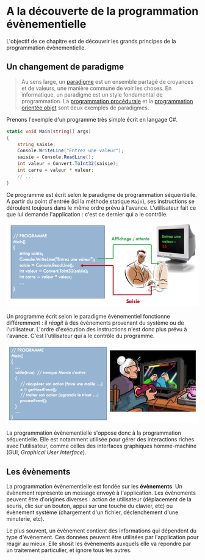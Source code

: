 # A la découverte de la programmation évènementielle

L'objectif de ce chapitre est de découvrir les grands principes de la programmation évènementielle.

## Un changement de paradigme

> Au sens large, un [paradigme](https://fr.wikipedia.org/wiki/Paradigme) est un ensemble partagé de croyances et de valeurs, une manière commune de voir les choses. En informatique, un paradigme est un style fondamental de programmation. La [programmation procédurale](https://fr.wikipedia.org/wiki/Programmation_proc%C3%A9durale) et la [programmation orientée objet](https://fr.wikipedia.org/wiki/Programmation_orient%C3%A9e_objet) sont deux exemples de paradigmes.

Prenons l'exemple d'un programme très simple écrit en langage C#.

```csharp
static void Main(string[] args)
{
    string saisie;
    Console.WriteLine("Entrez une valeur");
    saisie = Console.ReadLine();
    int valeur = Convert.ToInt32(saisie);
    int carre = valeur * valeur;
    // ...
}
```

Ce programme est écrit selon le paradigme de programmation séquentielle. A partir du point d'entrée (ici la méthode statique `Main`), ses instructions se déroulent toujours dans le même ordre prévu à l'avance. L'utilisateur fait ce que lui demande l'application : c'est ce dernier qui a le contrôle.

![](../images/prog-sequentielle.png)

Un programme écrit selon le paradigme évènementiel fonctionne différemment : il *réagit* à des évènements provenant du système ou de l'utilisateur. L'ordre d'exécution des instructions n'est donc plus prévu à l'avance. C'est l'utilisateur qui a le contrôle du programme.

![](../images/prog-evenementielle.png)

La programmation évènementielle s'oppose donc à la programmation séquentielle. Elle est notamment utilisée pour gérer des interactions riches avec l'utilisateur, comme celles des interfaces graphiques homme-machine (GUI, *Graphical User Interface*).

## Les évènements

La programmation évènementielle est fondée sur les **évènements**. Un évènement représente un message envoyé à l'application. Les évènements peuvent être d'origines diverses : action de utilisateur (déplacement de la souris, clic sur un bouton, appui sur une touche du clavier, etc) ou évènement système (chargement d'un fichier, déclenchement d'une minuterie, etc).

Le plus souvent, un évènement contient des informations qui dépendent du type d'évènement. Ces données peuvent être utilisées par l'application pour réagir au mieux. Elle shosit les évènements auxquels elle va répondre par un traitement particulier, et ignore tous les autres.